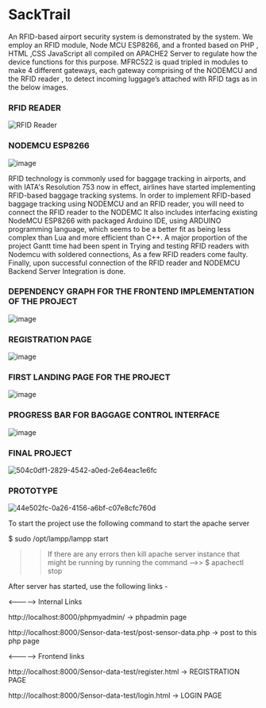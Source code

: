 # SackTrail

An RFID-based airport security system is demonstrated by the system. We employ an RFID module, Node MCU ESP8266, and a fronted based on PHP , HTML ,CSS JavaScript all compiled on APACHE2 Server to regulate how the device functions for this purpose.
MFRC522 is quad tripled in modules to make 4 different gateways, each gateway comprising of the NODEMCU and the RFID reader , to detect incoming luggage’s attached with RFID tags as in the below images.


### RFID READER
![RFID Reader](https://github.com/Dhananjay-74x/SackTrail/assets/86489966/f219b96f-57f5-4d1e-b2a9-70f00b83b3ac)


### NODEMCU ESP8266
![image](https://github.com/Dhananjay-74x/SackTrail/assets/86489966/ba148d34-2090-4d2e-8d1c-7e1f8bf04f18)


RFID technology is commonly used for baggage tracking in airports, and with IATA's Resolution 753 now in effect, airlines have started implementing RFID-based baggage tracking systems. In order to implement RFID-based baggage tracking using NODEMCU and an RFID reader, you will need to connect the RFID reader to the NODEMC
It also includes interfacing existing NodeMCU ESP8266 with packaged Arduino IDE, using ARDUINO programming language, which seems to be a better fit as being less complex than Lua and more efficient than C++. A major proportion of the project Gantt time had been spent in Trying and testing RFID readers with Nodemcu with soldered connections, As a few RFID readers come faulty. Finally, upon successful connection of the RFID reader and NODEMCU Backend Server Integration is done.


### DEPENDENCY GRAPH FOR THE FRONTEND IMPLEMENTATION OF THE PROJECT
![image](https://github.com/Dhananjay-74x/SackTrail/assets/86489966/8b5113e0-0342-4c90-be3a-13869a3677bc)


### REGISTRATION PAGE
![image](https://github.com/Dhananjay-74x/SackTrail/assets/86489966/898d7497-28bf-4cfa-9c02-bb7003ecb104)


### FIRST LANDING PAGE FOR THE PROJECT
![image](https://github.com/Dhananjay-74x/SackTrail/assets/86489966/91021205-6995-428a-9aaf-79c02a776dd7)


### PROGRESS BAR FOR BAGGAGE CONTROL INTERFACE
![image](https://github.com/Dhananjay-74x/SackTrail/assets/86489966/0346cbf4-f29c-46d1-af65-21c6fbaef1d7)


### FINAL PROJECT
![504c0df1-2829-4542-a0ed-2e64eac1e6fc](https://github.com/Dhananjay-74x/SackTrail/assets/86489966/f03c0b9a-7671-4f96-bc3e-f41ec04753a1)


### PROTOTYPE
![44e502fc-0a26-4156-a6bf-c07e8cfc760d](https://github.com/Dhananjay-74x/SackTrail/assets/86489966/ba7b9967-7263-4c91-8d46-d9edfe736358)




To start the project use the following command to start the apache server

$ sudo /opt/lampp/lampp start

>> If there are any errors then kill apache server instance that might be running by running the command 
-->> $ apachectl stop

After server has started, use the following links -

<-----> Internal Links

http://localhost:8000/phpmyadmin/  -> phpadmin page

http://localhost:8000/Sensor-data-test/post-sensor-data.php -> post to this php page


<-----> Frontend links

http://localhost:8000/Sensor-data-test/register.html -> REGISTRATION PAGE

http://localhost:8000/Sensor-data-test/login.html -> LOGIN PAGE
